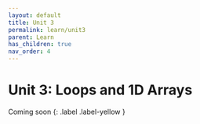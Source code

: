 ```yaml
---
layout: default
title: Unit 3
permalink: learn/unit3
parent: Learn
has_children: true
nav_order: 4
---
```


# Unit 3: Loops and 1D Arrays

Coming soon
{: .label .label-yellow }
